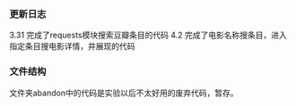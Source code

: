 ### 更新日志

3.31 完成了requests模块搜索豆瓣条目的代码
4.2 完成了电影名称搜条目，进入指定条目搜电影详情，并展现的代码



### 文件结构

文件夹abandon中的代码是实验以后不太好用的废弃代码，暂存。